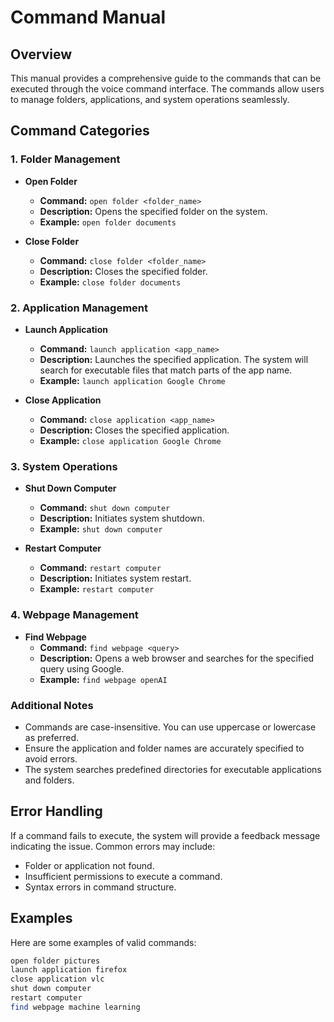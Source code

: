 # Command Manual

## Overview

This manual provides a comprehensive guide to the commands that can be executed through the voice command interface. The commands allow users to manage folders, applications, and system operations seamlessly.

## Command Categories

### 1. Folder Management

- **Open Folder**
  - **Command:** `open folder <folder_name>`
  - **Description:** Opens the specified folder on the system.
  - **Example:** `open folder documents`

- **Close Folder**
  - **Command:** `close folder <folder_name>`
  - **Description:** Closes the specified folder.
  - **Example:** `close folder documents`

### 2. Application Management

- **Launch Application**
  - **Command:** `launch application <app_name>`
  - **Description:** Launches the specified application. The system will search for executable files that match parts of the app name.
  - **Example:** `launch application Google Chrome`

- **Close Application**
  - **Command:** `close application <app_name>`
  - **Description:** Closes the specified application.
  - **Example:** `close application Google Chrome`

### 3. System Operations

- **Shut Down Computer**
  - **Command:** `shut down computer`
  - **Description:** Initiates system shutdown.
  - **Example:** `shut down computer`

- **Restart Computer**
  - **Command:** `restart computer`
  - **Description:** Initiates system restart.
  - **Example:** `restart computer`

### 4. Webpage Management

- **Find Webpage**
  - **Command:** `find webpage <query>`
  - **Description:** Opens a web browser and searches for the specified query using Google.
  - **Example:** `find webpage openAI`

### Additional Notes

- Commands are case-insensitive. You can use uppercase or lowercase as preferred.
- Ensure the application and folder names are accurately specified to avoid errors.
- The system searches predefined directories for executable applications and folders.

## Error Handling

If a command fails to execute, the system will provide a feedback message indicating the issue. Common errors may include:

- Folder or application not found.
- Insufficient permissions to execute a command.
- Syntax errors in command structure.

## Examples

Here are some examples of valid commands:

```bash
open folder pictures
launch application firefox
close application vlc
shut down computer
restart computer
find webpage machine learning
